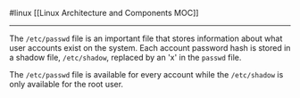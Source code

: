 #linux 
[[Linux Architecture and Components MOC]]
- - -

The `/etc/passwd` file is an important file that stores information about what user accounts exist on the system. Each account password hash is stored in a shadow file, `/etc/shadow`, replaced by an 'x' in the `passwd` file.

The `/etc/passwd` file is available for every account while the `/etc/shadow` is only available for the root user.